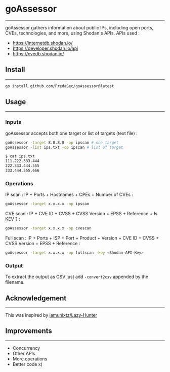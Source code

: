 # goAssessor

----
goAssessor gathers information about public IPs, including open ports, CVEs, technologies, and more, using Shodan's APIs.
APIs used : 
- https://internetdb.shodan.io/
- https://developer.shodan.io/api
- https://cvedb.shodan.io/

## Install
---
```bash
go install github.com/PredaSec/goAssessor@latest
```

## Usage
----
### Inputs 

goAssessor accepts both one target or list of targets (text file) :

```bash
goAssessor -target 8.8.8.8 -op ipscan # one target
goAssessor -list ips.txt -op ipscan # list of target

$ cat ips.txt
111.222.333.444
222.333.444.555
333.444.555.666
```
### Operations

IP scan : IP + Ports + Hostnames + CPEs + Number of CVEs :

``` bash
goAssessor -target x.x.x.x -op ipscan
```

CVE scan : IP + CVE ID + CVSS + CVSS Version + EPSS + Reference + Is KEV ? :

``` bash
goAssessor -target x.x.x.x -op cvescan
```

Full scan : IP + Ports + ISP + Port + Product + Version + CVE ID + CVSS + CVSS Version + EPSS + Reference :

``` bash
goAssessor -target x.x.x.x -op fullscan -key <Shodan-API-Key>
```
### Output

To extract the output as CSV just add `-convert2csv` appended by the filename.

## Acknowledgement
---
This was inspired by [iamunixtz/Lazy-Hunter](https://github.com/iamunixtz/Lazy-Hunter)

## Improvements
---
- Concurrency
- Other APIs
- More operations
- Better code x)
